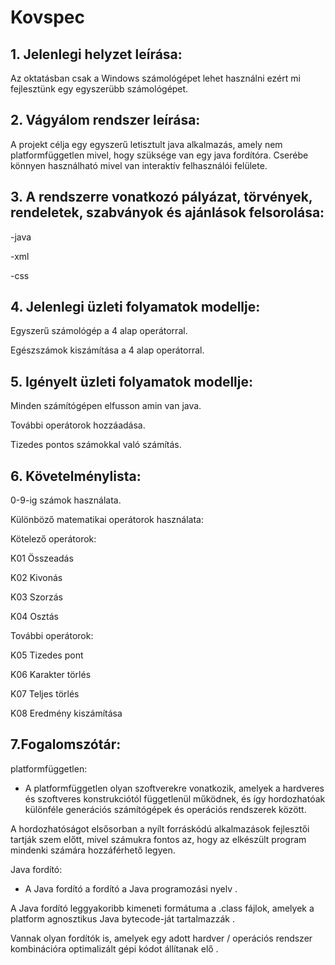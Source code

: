 # Kovspec

## 1. Jelenlegi helyzet leírása:

Az oktatásban csak a Windows számológépet lehet használni ezért mi fejlesztünk egy egyszerübb számológépet.

## 2. Vágyálom rendszer leírása: 

A projekt célja egy egyszerű letisztult java alkalmazás, amely nem platformfüggetlen mivel, hogy szüksége van egy java fordítóra.
Cserébe könnyen használható mivel van interaktív felhasználói felülete. 

## 3. A rendszerre vonatkozó pályázat, törvények, rendeletek, szabványok és ajánlások felsorolása:

-java

-xml

-css


## 4. Jelenlegi üzleti folyamatok modellje:

Egyszerű számológép a 4 alap operátorral.

Egészszámok kiszámítása a 4 alap operátorral.


## 5. Igényelt üzleti folyamatok modellje:

Minden számítógépen elfusson amin van java.

További operátorok hozzáadása.

Tizedes pontos számokkal való számítás.

## 6. Követelménylista:

0-9-ig számok használata.

Különböző matematikai operátorok használata:

Kötelező operátorok:

K01 Összeadás

K02 Kivonás

K03 Szorzás

K04 Osztás

További operátorok:

K05 Tizedes pont

K06 Karakter törlés

K07 Teljes törlés

K08 Eredmény kiszámítása

## 7.Fogalomszótár:

platformfüggetlen:

 - A platformfüggetlen olyan szoftverekre vonatkozik, amelyek a hardveres és szoftveres konstrukciótól függetlenül működnek, és így hordozhatóak különféle generációs számítógépek és operációs rendszerek között.

 A hordozhatóságot elsősorban a nyílt forráskódú alkalmazások fejlesztői tartják szem előtt, mivel számukra fontos az, hogy az elkészült program mindenki számára hozzáférhető legyen.

Java fordító:

  - A Java fordító a fordító a Java programozási nyelv . 

A Java fordító leggyakoribb kimeneti formátuma a .class fájlok, amelyek a platform agnosztikus Java bytecode-ját tartalmazzák . 

Vannak olyan fordítók is, amelyek egy adott hardver / operációs rendszer kombinációra optimalizált gépi kódot állítanak elő .
